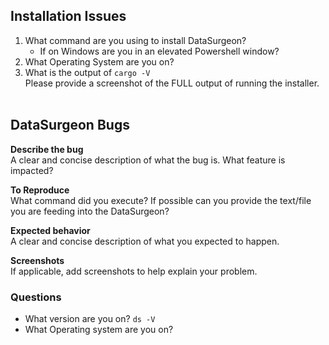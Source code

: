 
## Installation Issues
1. What command are you using to install DataSurgeon?
     * If on Windows are you in an elevated Powershell window?
3. What Operating System are you on?
4. What is the output of ```cargo -V``` <br>
Please provide a screenshot of the FULL output of running the installer.<br><br>

## DataSurgeon Bugs

**Describe the bug** <br>
A clear and concise description of what the bug is. What feature is impacted? 

**To Reproduce** <br>
What command did you execute? If possible can you provide the text/file you are feeding into the DataSurgeon?

**Expected behavior** <br>
A clear and concise description of what you expected to happen.

**Screenshots** <br>
If applicable, add screenshots to help explain your problem.

### Questions 
 -  What version are you on? ```ds -V```<br>
 -  What Operating system are you on?
